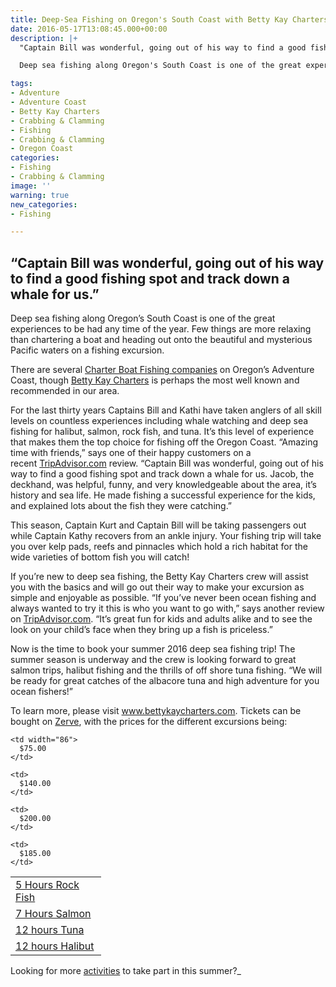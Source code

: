 ```yaml
---
title: Deep-Sea Fishing on Oregon's South Coast with Betty Kay Charters
date: 2016-05-17T13:08:45.000+00:00
description: |+
  "Captain Bill was wonderful, going out of his way to find a good fishing spot and track down a whale for us."

  Deep sea fishing along Oregon's South Coast is one of the great experiences to be had any time of the year. Few things are more relaxing than chartering a boat and heading out onto the beautiful and mysterious Pacific waters on a fishing excursion.

tags:
- Adventure
- Adventure Coast
- Betty Kay Charters
- Crabbing & Clamming
- Fishing
- Crabbing & Clamming
- Oregon Coast
categories:
- Fishing
- Crabbing & Clamming
image: ''
warning: true
new_categories:
- Fishing

---
```

## “Captain Bill was wonderful, going out of his way to find a good fishing spot and track down a whale for us.”

Deep sea fishing along Oregon’s South Coast is one of the great experiences to be had any time of the year. Few things are more relaxing than chartering a boat and heading out onto the beautiful and mysterious Pacific waters on a fishing excursion.

There are several <a href="/featured-adventures/fishing-crabbing-clamming/" target="_blank">Charter Boat Fishing companies</a> on Oregon’s Adventure Coast, though <a href="http://www.bettykaycharters.com/" target="_blank">Betty Kay Charters</a> is perhaps the most well known and recommended in our area.

For the last thirty years Captains Bill and Kathi have taken anglers of all skill levels on countless experiences including whale watching and deep sea fishing for halibut, salmon, rock fish, and tuna. It’s this level of experience that makes them the top choice for fishing off the Oregon Coast. “Amazing time with friends,” says one of their happy customers on a recent <a href="https://www.tripadvisor.com/Attraction_Review-g51801-d7910125-Reviews-Betty_Kay_Charter-Charleston_Oregon.html" target="_blank">TripAdvisor.com</a> review. “Captain Bill was wonderful, going out of his way to find a good fishing spot and track down a whale for us. Jacob, the deckhand, was helpful, funny, and very knowledgeable about the area, it’s history and sea life. He made fishing a successful experience for the kids, and explained lots about the fish they were catching.”

This season, Captain Kurt and Captain Bill will be taking passengers out while Captain Kathy recovers from an ankle injury. Your fishing trip will take you over kelp pads, reefs and pinnacles which hold a rich habitat for the wide varieties of bottom fish you will catch!

If you’re new to deep sea fishing, the Betty Kay Charters crew will assist you with the basics and will go out their way to make your excursion as simple and enjoyable as possible. “If you’ve never been ocean fishing and always wanted to try it this is who you want to go with,” says another review on <a href="https://www.tripadvisor.com/Attraction_Review-g51801-d7910125-Reviews-Betty_Kay_Charter-Charleston_Oregon.html" target="_blank">TripAdvisor.com</a>. “It’s great fun for kids and adults alike and to see the look on your child’s face when they bring up a fish is priceless.”

Now is the time to book your summer 2016 deep sea fishing trip! The summer season is underway and the crew is looking forward to great salmon trips, halibut fishing and the thrills of off shore tuna fishing. “We will be ready for great catches of the albacore tuna and high adventure for you ocean fishers!”

To learn more, please visit <a href="http://www.bettykaycharters.com/" target="_blank">www.bettykaycharters.com</a>. Tickets can be bought on <a href="https://www.zerve.com/FishBettyKay" target="_blank">Zerve</a>, with the prices for the different excursions being:

<table border="0" width="251" cellspacing="0" cellpadding="2">
<tr>
<td width="129">
<a href="http://www.zerve.com/FishBettyKay/RockFish" target="_blank">5 Hours Rock Fish</a>
</td>

    <td width="86">
      $75.00
    </td>

</tr>

<tr>
<td>
<a href="http://www.zerve.com/FishBettyKay/Salmon" target="_blank">7 Hours Salmon</a>
</td>

    <td>
      $140.00
    </td>

</tr>

<tr>
<td>
<a href="http://www.zerve.com/FishBettyKay/TunaFish" target="_blank">12 hours Tuna</a>
</td>

    <td>
      $200.00
    </td>

</tr>

<tr>
<td>
<a href="http://www.zerve.com/FishBettyKay/Halibut" target="_blank">12 hours Halibut</a>
</td>

    <td>
      $185.00
    </td>

</tr>
</table>

Looking for more <a href="/adventures/" target="_blank">activities</a> to take part in this summer?_